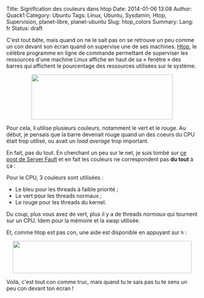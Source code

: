 Title: Signification des couleurs dans htop
Date: 2014-01-06 13:08
Author: Quack1
Category: Ubuntu
Tags: Linux, Ubuntu, Sysdamin, Htop, Supervision, planet-libre, planet-ubuntu
Slug: htop_colors
Summary: 
Lang: fr
Status: draft

C'est tout bête, mais quand on ne le sait pas on se retrouve un peu comme un con devant son écran quand on supervise une de ses machines. [Htop](http://htop.sourceforge.net/), le célèbre programme en ligne de commande permettant de superviser les ressources d'une machine Linux affiche en haut de sa « fenêtre » des barres qui affichent le pourcentage des ressources utilisées sur le système. 

<div align=center><a href="/upload/htop_bars.png"><img src="/upload/htop_bars.png" align="center" width="372" height="118" /></a></div>

Pour cela, il utilise plusieurs couleurs, notamment le vert et le rouge. Au début, je pensais que la barre devenait rouge quand un des coeurs du CPU était trop utilisé, ou avait un _load average_ trop important.

En fait, pas du tout. En cherchant un peu sur le net, je suis tombé sur [ce post de Server Fault](http://serverfault.com/questions/180711/what-exactly-do-the-colors-in-htop-status-bars-mean) et en fait les couleurs ne correspondent pas **du tout** à ça : 

Pour le CPU, 3 couleurs sont utilisées : 

- Le bleu pour les threads à faible priorité ;
- Le vert pour les threads normaux ;
- Le rouge pour les threads du kernel.

Du coup, plus vous avez de vert, plus il y a de threads _normaux_ qui tournent sur un CPU. Idem pour la mémoire et la swap utilisée. 

Et, comme htop est pas con, une aide est disponible en appuyant sur `h` : 

<div align=center><a href="/upload/htop_help.png"><img src="/upload/htop_help.png" align="center" width="471" height="85" /></a></div>

Voilà, c'est tout con comme truc, mais quand tu le sais pas tu te sens un peu con devant ton écran !